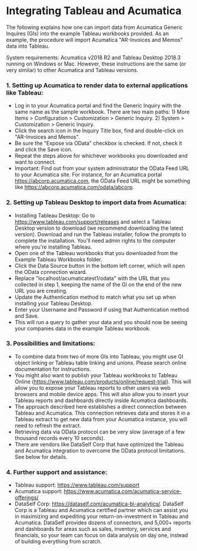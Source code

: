 # Integrating Tableau and Acumatica
The following explains how one can import data from Acumatica Generic Inquires (GIs) into the example Tableau workbooks provided. As an example, the procedure will import Acumatica "AR-Invoices and Memos" data into Tableau. 

System requirements: Acumatica v2018 R2 and Tableau Desktop 2018.3 running on Windows or Mac. However, these instructions are the same (or very similar) to other Acumatica and Tableau versions. 


### 1. Setting up Acumatica to render data to external applications like Tableau:
- Log in to your Acumatica portal and find the Generic Inquiry with the same name as the sample workbook. There are two main paths: 1) More Items > Configuration > Customization > Generic Inquiry. 2) System > Customization > Generic Inquiry.
- Click the search icon in the Inquiry Title box, find and double-click on "AR-Invoices and Memos".
- Be sure the "Expose via OData" checkbox is checked. If not, check it and click the Save icon.
- Repeat the steps above for whichever workbooks you downloaded and want to connect.
- Important: Find out from your system administrator the OData Feed URL to your Acumatica site. For instance, for an Acumatica portal https://abcorp.acumatica.com, the OData Feed URL might be something like https://abcorp.acumatica.com/odata/abcorp.

### 2. Setting up Tableau Desktop to import data from Acumatica:
- Installing Tableau Desktop: Go to https://www.tableau.com/support/releases and select a Tableau Desktop version to download (we recommend downloading the latest version). Download and run the Tableau installer, follow the prompts to complete the installation. You'll need admin rights to the computer where you're installing Tableau.
- Open one of the Tableau workbooks that you downloaded from the Example Tableau Workbooks folder.
- Click the Data Source button in the bottom left corner, which will open the OData connection wizard.
- Replace "localhost/acumaticatest1/odata" with the URL that you collected in step 1, keeping the name of the GI on the end of the new URL you are creating.
- Update the Authentication method to match what you set up when installing your Tableau Desktop.
- Enter your Username and Password if using that Authentication method and Save.  
- This will run a query to gather your data and you should now be seeing your companies data in the example Tableau workbook.



### 3. Possibilities and limitations:
- To combine data from two of more GIs into Tableau, you might use GI object linking or Tableau table linking and unions. Please search online documentation for instructions.
- You might also want to publish your Tableau workbooks to Tableau Online (https://www.tableau.com/products/online/request-trial). This will allow you to expose your Tableau reports to other users via web browsers and mobile device apps. This will also allow you to insert your Tableau reports and dashboards directly inside Acumatica dashboards.
- The approach described here establishes a direct connection between Tableau and Acumatica. This connection retrieves data and stores it in a Tableau extract to get new data from your Acumatica instance, you will need to refresh the extract.
- Retrieving data via OData protocol can be very slow (average of a few thousand records every 10 seconds).
- There are vendors like DataSelf Corp that have optimized the Tableau and Acumatica integration to overcome the OData protocol limitations. See below for details.

### 4. Further support and assistance:
- Tableau support: https://www.tableau.com/support
- Acumatica support: https://www.acumatica.com/acumatica-service-offerings/
- DataSelf Corp: https://dataself.com/acumatica-bi-analytics/. DataSelf Corp is a Tableau and Acumatica certified partner which can assist you in maximizing and expediting your return-on-investment in Tableau and Acumatica. DataSelf provides dozens of connectors, and 5,000+ reports and dashboards for areas such as sales, inventory, services and financials, so your team can focus on data analysis on day one, instead of building everything from scratch.
